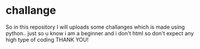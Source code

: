 # challange
So in this repository I will uploads some challanges which is made using python..
just so u know i am a beginner and i don't html 
so don't expect any high type of coding
THANK YOU!
